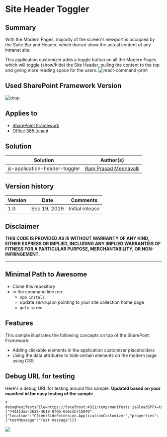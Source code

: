 # Site Header Toggler

## Summary

With the Modern Pages, majority of the screen's viewport is occupied by the Suite Bar and Header, which doesnt show the actual content of any intranet site.

This application customizer adds a toggle button on all the Modern Pages which will toggle (show/hide) the Site Header, pulling the content to the top and giving more reading space for the users.
![react-command-print](./assets/screenshot.gif)

## Used SharePoint Framework Version 
![drop](https://img.shields.io/badge/version-1.9.1-green.svg)

## Applies to

* [SharePoint Framework](https://dev.office.com/sharepoint)
* [Office 365 tenant](https://dev.office.com/sharepoint/docs/spfx/set-up-your-development-environment)

## Solution

Solution|Author(s)
--------|---------
js-application-header-toggler | [Ram Prasad Meenavalli](https://twitter.com/ram_meenavalli)

## Version history

Version|Date|Comments
-------|----|--------
1.0|Sep 19, 2019|Initial release

## Disclaimer
**THIS CODE IS PROVIDED *AS IS* WITHOUT WARRANTY OF ANY KIND, EITHER EXPRESS OR IMPLIED, INCLUDING ANY IMPLIED WARRANTIES OF FITNESS FOR A PARTICULAR PURPOSE, MERCHANTABILITY, OR NON-INFRINGEMENT.**

---

## Minimal Path to Awesome

- Clone this repository
- in the command line run:
  - `npm install`
  - update _serve.json_ pointing to your site collection home page
  - `gulp serve`

## Features
This sample illustrates the following concepts on top of the SharePoint Framework:

* Adding clickable elements in the application customizer placeholders
* Using the data attributes to hide certain elements on the modern page using CSS

## Debug URL for testing
Here's a debug URL for testing around this sample. **Updated based on your manifest id for easy testing of the sample**.

```
?debugManifestsFile=https://localhost:4321/temp/manifests.js&loadSPFX=true&customActions={"44d11daa-2628-4618-8f0b-0a6cdb71b040":{"location":"ClientSideExtension.ApplicationCustomizer","properties":{"testMessage":"Test message"}}}
```

<img src="https://pnptelemetry.azurewebsites.net/sp-dev-fx-extensions/samples/js-application-header-toggler" />
